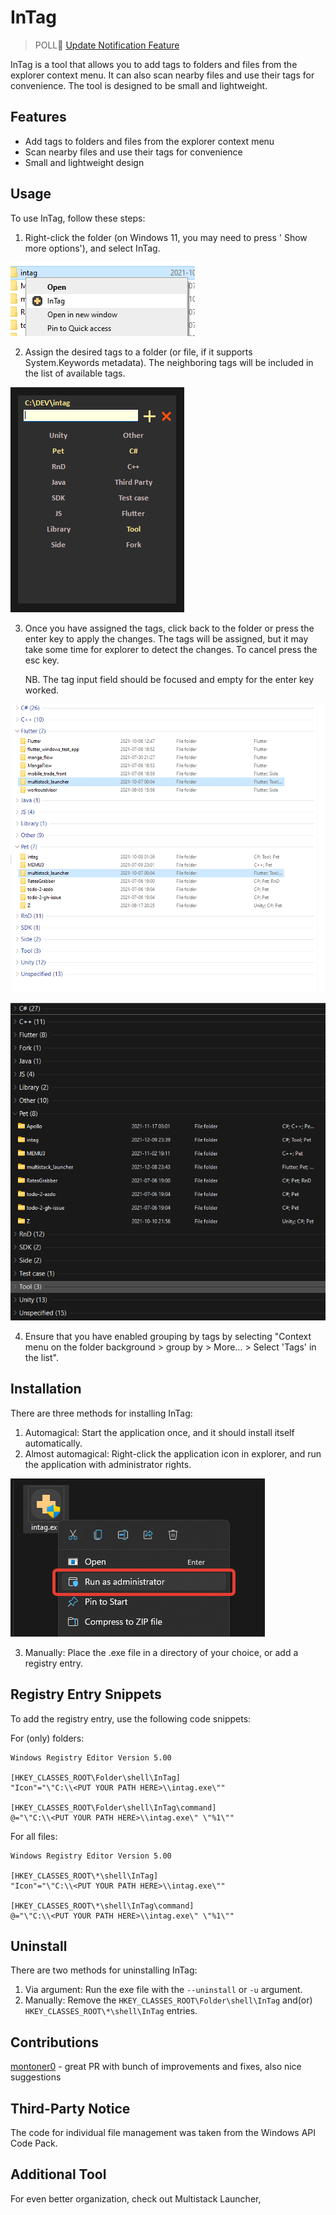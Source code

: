 # InTag

> POLL📢
[Update Notification Feature](https://github.com/Jamminroot/intag/discussions/17)

InTag is a tool that allows you to add tags to folders and files from the explorer context menu. It can also scan nearby files and use their tags for convenience. The tool is designed to be small and lightweight.

## Features

- Add tags to folders and files from the explorer context menu
- Scan nearby files and use their tags for convenience
- Small and lightweight design

## Usage

To use InTag, follow these steps:

1. Right-click the folder (on Windows 11, you may need to press ' Show more options'), and select InTag.

![Context Menu Example](images/ContextMenu.png)

2. Assign the desired tags to a folder (or file, if it supports System.Keywords metadata). The neighboring tags will be included in the list of available tags.

![Main Window Example](images/Window.png)

3. Once you have assigned the tags, click back to the folder or press the enter key to apply the changes. The tags will be assigned, but it may take some time for explorer to detect the changes. To cancel press the esc key. 

   NB. The tag input field should be focused and empty for the enter key worked.

![Tagged Folders Example](images/Result.png)

![Tagged Folders Example - 2](images/Result2.png)

4. Ensure that you have enabled grouping by tags by selecting "Context menu on the folder background > group by > More... > Select 'Tags' in the list".

## Installation

There are three methods for installing InTag:

1. Automagical: Start the application once, and it should install itself automatically.
2. Almost automagical: Right-click the application icon in explorer, and run the application with administrator rights.

![Run as admin](images/RunAsAdmin.png)

3. Manually: Place the .exe file in a directory of your choice, or add a registry entry.

## Registry Entry Snippets

To add the registry entry, use the following code snippets:

For (only) folders:
```reg
Windows Registry Editor Version 5.00

[HKEY_CLASSES_ROOT\Folder\shell\InTag]
"Icon"="\"C:\\<PUT YOUR PATH HERE>\\intag.exe\""

[HKEY_CLASSES_ROOT\Folder\shell\InTag\command]
@="\"C:\\<PUT YOUR PATH HERE>\\intag.exe\" \"%1\""
```

For all files:
```reg
Windows Registry Editor Version 5.00

[HKEY_CLASSES_ROOT\*\shell\InTag]
"Icon"="\"C:\\<PUT YOUR PATH HERE>\\intag.exe\""

[HKEY_CLASSES_ROOT\*\shell\InTag\command]
@="\"C:\\<PUT YOUR PATH HERE>\\intag.exe\" \"%1\""
```

## Uninstall

There are two methods for uninstalling InTag:

1. Via argument: Run the exe file with the `--uninstall` or `-u` argument.
2. Manually: Remove the `HKEY_CLASSES_ROOT\Folder\shell\InTag` and(or) `HKEY_CLASSES_ROOT\*\shell\InTag` entries.

## Contributions

[montoner0](https://github.com/montoner0) - great PR with bunch of improvements and fixes, also nice suggestions

## Third-Party Notice

The code for individual file management was taken from the Windows API Code Pack.

## Additional Tool

For even better organization, check out Multistack Launcher,

